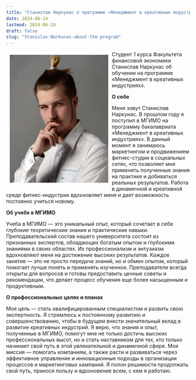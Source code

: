 ```yaml
---
title: "Станислав Наркунас о программе «Менеджмент в креативных индустриях»»"
date: 2024-06-24
lastmod: 2024-06-24
draft: false
slug: "Stanislav-Narkunas-about-the-program"
---
```


<img src="narkunas.jpg" alt="Станислав Наркунас" style="width:270px; height:350px;" align="left" hspace="10" vspace="10"/>

Студент 1 курса Факультета финансовой экономики Станислав Наркунас об обучении на программе «Менеджмент в креативных индустриях».

**О себе**

Меня зовут Станислав Наркунас. В прошлом году я поступил в МГИМО на программу бакалавриата «Менеджмент в креативных индустриях». В данный момент я занимаюсь маркетингом и продвижением фитнес-студии в социальных сетях, что позволяет мне применять полученные знания на практике и добиваться реальных результатов. Работа в динамичной и креативной среде фитнес-индустрии вдохновляет меня и дает возможность постоянно учиться новому.

**Об учебе в МГИМО**

Учеба в МГИМО — это уникальный опыт, который сочетает в себе глубокие теоретические знания и практические навыки. Преподавательский состав нашего университета состоит из признанных экспертов, обладающих богатым опытом и глубокими знаниями в своих областях. Их профессионализм и энтузиазм вдохновляют меня на достижение высоких результатов. Каждое занятие — это не просто передача знаний, но и обмен опытом, который помогает лучше понять и применять изученное. Преподаватели всегда открыты для вопросов и готовы предоставить ценные советы и рекомендации, что делает процесс обучения еще более насыщенным и продуктивным.

**О профессиональных целях и планах**

Моя цель — стать квалифицированным специалистом и развить свою экспертность. Я стремлюсь к постоянному развитию и совершенствованию, чтобы в будущем внести значительный вклад в развитие креативных индустрий. Я верю, что знания и опыт, полученные в МГИМО, помогут мне не только достичь высоких профессиональных высот, но и стать наставником для тех, кто только начинает свой путь в этой увлекательной и динамичной сфере. Моя миссия — помогать компаниям, а также расти и развиваться через эффективное управление и инновационные подходы в организации процессов и маркетинговых кампаний. Я полон решимости продолжать свой путь, принося пользу и вдохновение всем, с кем я работаю.
